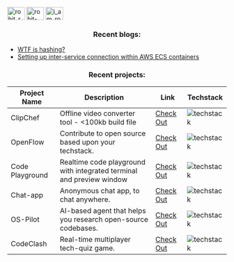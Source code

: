 
<p align="left">
<a href="https://twitter.com/rohit_2702" target="blank"><img align="center" src="https://raw.githubusercontent.com/rahuldkjain/github-profile-readme-generator/master/src/images/icons/Social/twitter.svg" alt="rohit_ranjan27" height="30" width="40" /></a>
<a href="https://linkedin.com/in/rohit-ranjan-singh-6133901b6/" target="blank"><img align="center" src="https://raw.githubusercontent.com/rahuldkjain/github-profile-readme-generator/master/src/images/icons/Social/linked-in-alt.svg" alt="rohit-ranjan-singh-6133901b6/" height="30" width="40" /></a>
<a href="https://instagram.com/rohit.2702" target="blank"><img align="center" src="https://raw.githubusercontent.com/rahuldkjain/github-profile-readme-generator/master/src/images/icons/Social/instagram.svg" alt="i_am_rohit_0_0" height="30" width="40" /></a>
</p>

<h3 align="center">Recent blogs: </h3>

- [WTF is hashing?](https://medium.com/@rohitranjan2702/wtf-is-hashing-005ba3bccedf)
- [Setting up inter-service connection within AWS ECS containers](https://medium.com/@rohitranjan2702/how-to-setup-service-connect-within-your-aws-ecs-cluster-34a16e2d81b1)




<h3 align="center">Recent projects: </h3>

| Project Name | Description | Link | Techstack |
| ------------ | ----------- | ---- | ---|
| ClipChef  | Offline video converter tool - <100kb build file| [Check Out](https://clipchef.in) | <img src="https://skillicons.dev/icons?i=ts,vite,tailwind&theme=dark" alt="techstack" />
| OpenFlow  | Contribute to open source based upon your techstack. | [Check Out](https://open-flow.vercel.app/) | <img src="https://skillicons.dev/icons?i=ts,redis,prisma,next,mongodb,tailwind&theme=dark" alt="techstack" />
| Code Playground | Realtime code playground with integrated terminal and preview window | [Check Out](https://github.com/rohitranjan-2702/playground-client) | <img src="https://skillicons.dev/icons?i=ts,next,nodejs,tailwind,nginx,docker,aws&theme=dark" alt="techstack" />
| Chat-app  | Anonymous chat app, to chat anywhere. | [Check Out](https://nextjsapp-u592.onrender.com/chat) |<img src="https://skillicons.dev/icons?i=ts,supabase,next,docker,tailwind&theme=dark" alt="techstack"/>
| OS-Pilot | AI-based agent that helps you research open-source codebases. | [Check Out](#) | <img src="https://skillicons.dev/icons?i=ts,next,tailwind,nodejs&theme=dark" alt="techstack"/>
| CodeClash | Real-time multiplayer tech-quiz game. | [Check Out](https://github.com/rohitranjan-2702/codeclash-game-backend) | <img src="https://skillicons.dev/icons?i=ts,next,tailwind,nodejs,aws,kafka,docker&theme=dark" alt="techstack"/>


